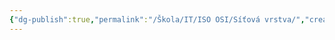 ```yaml
---
{"dg-publish":true,"permalink":"/Škola/IT/ISO OSI/Síťová vrstva/","created":"2024-03-18T20:53:24.883+01:00","updated":"2024-03-13T18:17:59.682+01:00"}
---
```


